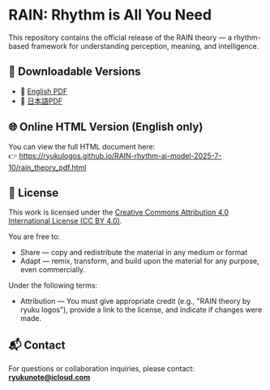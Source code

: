 # RAIN: Rhythm is All You Need

This repository contains the official release of the RAIN theory — a rhythm-based framework for understanding perception, meaning, and intelligence.

## 📄 Downloadable Versions

- 📘 [English PDF](./RAIN_Theory_Full.pdf)
- 📙 [日本語PDF](RAIN日本語版.pdf)

## 🌐 Online HTML Version (English only)

You can view the full HTML document here:  
👉 https://ryukulogos.github.io/RAIN-rhythm-ai-model-2025-7-10/rain_theory_pdf.html

## 📜 License

This work is licensed under the [Creative Commons Attribution 4.0 International License (CC BY 4.0)](https://creativecommons.org/licenses/by/4.0/).

You are free to:
- Share — copy and redistribute the material in any medium or format
- Adapt — remix, transform, and build upon the material for any purpose, even commercially.

Under the following terms:
- Attribution — You must give appropriate credit (e.g., "RAIN theory by ryuku logos"), provide a link to the license, and indicate if changes were made.

## 📬 Contact

For questions or collaboration inquiries, please contact:  
**ryukunote@icloud.com**


